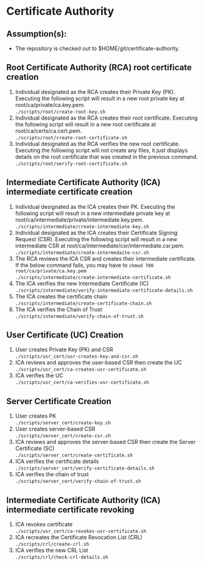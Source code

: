 # Certificate Authority

## Assumption(s):
- The repository is checked out to $HOME/git/certificate-authority.  

## Root Certificate Authority (RCA) root certificate creation
1. Individual designated as the RCA creates their Private Key (PK).  Executing the following script will result in a new root private key at root/ca/private/ca.key.pem.  
  `./scripts/root/create-root-key.sh`
1. Individual designated as the RCA creates their root certificate.  Executing the following script will result in a new root certificate at root/ca/certs/ca.cert.pem.   
  `./scripts/root/create-root-certificate.sh`
1. Individual designated as the RCA verifies the new root certificate.  Executing the following script will not create any files, it just displays details on the root certificate that was created in the previous command.  
  `./scripts/root/verify-root-certificate.sh`
  
## Intermediate Certificate Authority (ICA) intermediate certificate creation
1. Individual designated as the ICA creates their PK.  Executing the following script will result in a new intermediate private key at root/ca/intermediate/private/intermediate.key.pem.  
  `./scripts/intermediate/create-intermediate-key.sh`
1. Individual designated as the ICA creates their Certificate Signing Request (CSR).  Executing the following script will result in a new intermediate CSR at root/ca/intermediate/csr/intermediate.csr.pem.  
  `./scripts/intermediate/create-intermedaite-csr.sh`
1. The RCA reviews the ICA CSR and creates their intermediate certificate.  If the below command fails, you may have to `chmod 700 root/ca/private/ca.key.pem`   
  `./scripts/intermediate/create-intermediate-certificate.sh`
1. The ICA verifies the new Intermediate Certificate (IC)  
  `./scripts/intermediate/verify-intermediate-certificate-details.sh`
1. The ICA creates the certificate chain  
  `./scripts/intermediate/create-certificate-chain.sh`
1. The ICA verifies the Chain of Trust  
  `./scripts/intermediate/verify-chain-of-trust.sh`
  
## User Certificate (UC) Creation
1. User creates Private Key (PK) and CSR     
  `./scripts/usr_cert/usr-creates-key-and-csr.sh`   
1. ICA reviews and approves the user-based CSR then create the UC    
  `./scripts/usr_cert/ca-creates-usr-certificate.sh`
1. ICA verifies the UC  
  `./scripts/usr_cert/ca-verifies-usr-certificate.sh`

## Server Certificate Creation
1. User creates PK    
  `./scripts/server_cert/create-key.sh`
1. User creates server-based CSR  
  `./scripts/server_cert/create-csr.sh`
1. ICA reviews and approves the server-based CSR then create the Server Certificate (SC)  
  `./scripts/server_cert/create-certificate.sh`
1. ICA verifies the certificate details  
  `./scripts/server_cert/verify-certificate-details.sh`  
1. ICA verifies the chain of trust  
  `./scripts/server_cert/verify-chain-of-trust.sh`
  
## Intermediate Certificate Authority (ICA) intermediate certificate revoking
1. ICA revokes certificate  
  `./scripts/usr_cert/ca-revokes-usr-certificate.sh`  
1. ICA recreates the Certificate Revocation List (CRL)  
  `./scripts/crl/create-crl.sh`
1. ICA verifies the new CRL List  
  `./scripts/crl/check-crl-details.sh`
